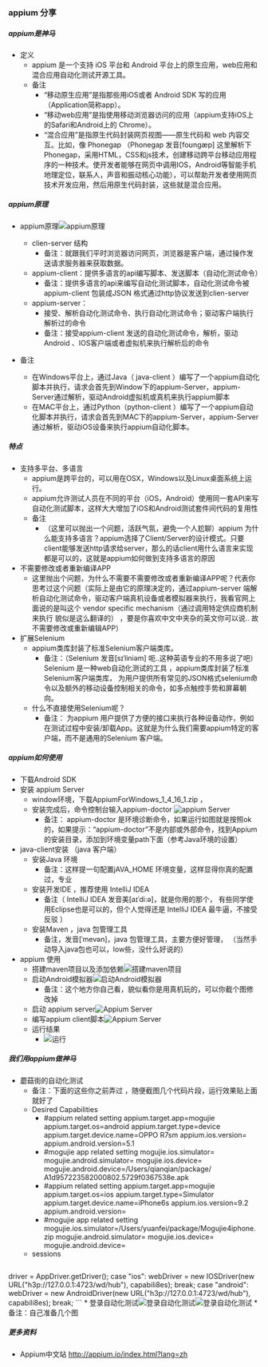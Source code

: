 ###	appium 分享
#####	appium是神马
*	定义
	*	appium 是一个支持 iOS 平台和 Android 平台上的原生应用，web应用和混合应用自动化测试开源工具。
	*	备注
		*	“移动原生应用”是指那些用iOS或者 Android SDK 写的应用（Application简称app）。
		* “移动web应用”是指使用移动浏览器访问的应用（appium支持iOS上的Safari和Android上的 Chrome）。
		* “混合应用”是指原生代码封装网页视图——原生代码和 web 内容交互。比如，像 Phonegap （Phonegap 发音[foʊnɡæp] 这里解析下Phonegap，采用HTML，CSS和js技术，创建移动跨平台移动应用程序的一种技术。使开发者能够在网页中调用IOS，Android等智能手机地理定位，联系人，声音和振动核心功能），可以帮助开发者使用网页技术开发应用，然后用原生代码封装，这些就是混合应用。
##### appium原理
*	appium原理![appium原理](http://otfah9orz.bkt.clouddn.com/appium_principle.png)
	*	clien-server 结构
		*	备注：就跟我们平时浏览器访问网页，浏览器是客户端，通过操作发送请求服务器来获取数据。
	*	appium-client：提供多语言的api编写脚本、发送脚本（自动化测试命令）
		*	备注：提供多语言的api来编写自动化测试脚本，自动化测试命令被appium-client 包装成JSON 格式通过http协议发送到clien-server
	*	appium-server：
		* 接受、解析自动化测试命令、执行自动化测试命令；驱动客户端执行解析过的命令
		* 备注：接受appium-client 发送的自动化测试命令，解析，驱动Android 、IOS客户端或者虚拟机来执行解析后的命令

*	备注
	*	在Windows平台上，通过Java（ java-client ）编写了一个appium自动化脚本并执行，请求会首先到Window下的appium-Server，appium-Server通过解析，驱动Android虚拟机或真机来执行appium脚本
	*	在MAC平台上，通过Python（python-client ）编写了一个appium自动化脚本并执行，请求会首先到MAC下的appium-Server，appium-Server通过解析，驱动iOS设备来执行appium自动化脚本。

#####	特点	
*	支持多平台、多语言
	*	appium是跨平台的，可以用在OSX，Windows以及Linux桌面系统上运行。
	*	appium允许测试人员在不同的平台（iOS，Android）使用同一套API来写自动化测试脚本，这样大大增加了iOS和Android测试套件间代码的复用性
	*	备注
		*	（这里可以抛出一个问题，活跃气氛，避免一个人尬聊）appium 为什么能支持多语言？appium选择了Client/Server的设计模式。只要client能够发送http请求给server，那么的话client用什么语言来实现都是可以的，这就是appium如何做到支持多语言的原因
*	不需要修改或者重新编译APP
	*	这里抛出个问题，为什么不需要不需要修改或者重新编译APP呢？代表你思考过这个问题（实际上是由它的原理决定的，通过appium-server  端解析自动化测试命令，驱动客户端真机设备或者模拟器来执行，我看官网上面说的是叫这个  vendor specific mechanism（通过调用特定供应商机制来执行 貌似是这么翻译的） ，要是你喜欢中文中夹杂的英文你可以说.. 故不需要修改或重新编辑APP） 
*	扩展Selenium 
	*	appium类库封装了标准Selenium客户端类库。
		*	备注：（Selenium 发音[sɪˈliniəm]  呃..这种英语专业的不用多说了吧）Selenium 是一种web自动化测试的工具 ，appium类库封装了标准Selenium客户端类库， 为用户提供所有常见的JSON格式selenium命令以及额外的移动设备控制相关的命令，如多点触控手势和屏幕朝向。
	*	什么不直接使用Selenium呢？
		*	备注： 为appium 用户提供了方便的接口来执行各种设备动作，例如在测试过程中安装/卸载App。这就是为什么我们需要appium特定的客户端，而不是通用的Selenium 客户端。
		

#####	appium如何使用
*	下载Android SDK
*	安装 appium Server 
	*	window环境，下载AppiumForWindows_1_4_16_1.zip ，
	*	安装完成后，命令控制台输入appium-doctor ![appium Server](http://otfah9orz.bkt.clouddn.com/appium_server_environment.png) 
		* 备注： appium-doctor 是环境诊断命令，如果运行如图就是按照ok的，如果提示：“appium-doctor”不是内部或外部命令，找到Appium的安装目录，添加到环境变量path下面（参考Java环境的设置）
* java-client安装 （java 客户端）
	*	安装Java 环境
		*	备注：这样提一句配置jAVA_HOME 环境变量，这样显得你真的配置过，专业
	*	安装开发IDE ，推荐使用 IntelliJ IDEA 
		*	备注（ IntelliJ IDEA  发音美[aɪˈdi:ə]，就是你用的那个， 有些同学使用Eclipse也是可以的，但个人觉得还是 IntelliJ IDEA   最牛逼，不接受反驳 ）
	*  安装Maven  ，java 包管理工具
		*  备注，发音[ˈmevən]，java 包管理工具，主要方便好管理， （当然手动导入java包也可以，low些，没什么好说的）
* appium 使用 	
	* 搭建maven项目以及添加依赖![搭建maven项目](http://otfah9orz.bkt.clouddn.com/appium_idea_maven.png) 
	*	启动Android模拟器![启动Android模拟器](http://otfah9orz.bkt.clouddn.com/appium_android_system.png) 
		*	备注：这个地方你自己看，貌似看你是用真机玩的，可以你截个图修改掉
	* 启动 appium server![Appium Server](http://otfah9orz.bkt.clouddn.com/appium_server_view.png) 
	*  编写appium  client脚本![Appium Server](https://s33.postimg.cc/tna5nfqql/Wechat_IMG7.png?dl=1) 
	*  运行结果
		* ![运行](http://otfah9orz.bkt.clouddn.com/appium_run_calculator.png) 		
#####	我们用appium做神马
* 蘑菇街的自动化测试
	*   备注：下面的这些你之前弄过 ，随便截图几个代码片段，运行效果贴上面就好了
	* Desired Capabilities
		* #appium related setting 
appium.target.app=mogujie
appium.target.os=android
appium.target.type=device
appium.target.device.name=OPPO
R7sm
appium.ios.version=
appium.android.version=5.1
		* #mogujie app related setting
mogujie.ios.simulator=
mogujie.android.simulator=
mogujie.ios.device=
mogujie.android.device=/Users/qianqian/package/
A1d957223582000802.5729f0367538e.apk
		* #appium related setting
appium.target.app=mogujie
appium.target.os=ios
appium.target.type=Simulator
appium.target.device.name=iPhone6s
appium.ios.version=9.2
appium.android.version=
		* #mogujie app related setting
mogujie.ios.simulator=/Users/yuanfei/package/Mogujie4iphone.zip
mogujie.android.simulator=
mogujie.ios.device=
mogujie.android.device=
	* sessions
	```java
driver = AppDriver.getDriver();
        case "ios":
            webDriver = new IOSDriver<MobileElement>(new URL("h3p://127.0.0.1:4723/wd/hub"), capabili8es);
            break;
        case "android":
            webDriver = new AndroidDriver<MobileElement>(new URL("h3p://127.0.0.1:4723/wd/hub"), capabili8es);
            break;
	```
	* 登录自动化测试![登录自动化测试](https://s33.postimg.cc/s9iis7z7x/Wechat_IMG5.png?dl=1)![登录自动化测试](https://s33.postimg.cc/5rbm9k8nx/Wechat_IMG6.png?dl=1)
		* 备注：自己准备几个图
#####	更多资料
*	Appium中文站 http://appium.io/index.html?lang=zh
